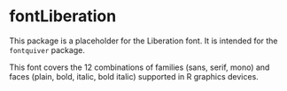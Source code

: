 
# fontLiberation

This package is a placeholder for the Liberation font. It is intended
for the `fontquiver` package.

This font covers the 12 combinations of families (sans, serif, mono)
and faces (plain, bold, italic, bold italic) supported in R graphics
devices.

